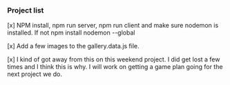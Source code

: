 ### Project list 
[x] NPM install, npm run server, npm run client and make sure nodemon is installed. If not npm install nodemon --global

[x] Add a few images to the gallery.data.js file. 

[x] I kind of got away from this on this weekend project. I did get lost a few times and I think this is why. I will work on getting a game plan going for the next project we do. 



